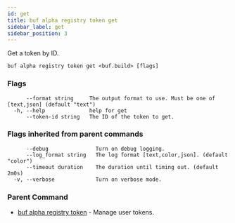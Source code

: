 ```yaml
---
id: get
title: buf alpha registry token get
sidebar_label: get
sidebar_position: 3
---
```

Get a token by ID.

```
buf alpha registry token get <buf.build> [flags]
```

### Flags

```
      --format string     The output format to use. Must be one of [text,json] (default "text")
  -h, --help              help for get
      --token-id string   The ID of the token to get.
```

### Flags inherited from parent commands

```
      --debug               Turn on debug logging.
      --log_format string   The log format [text,color,json]. (default "color")
      --timeout duration    The duration until timing out. (default 2m0s)
  -v, --verbose             Turn on verbose mode.
```

### Parent Command

* [buf alpha registry token](index)	 - Manage user tokens.
